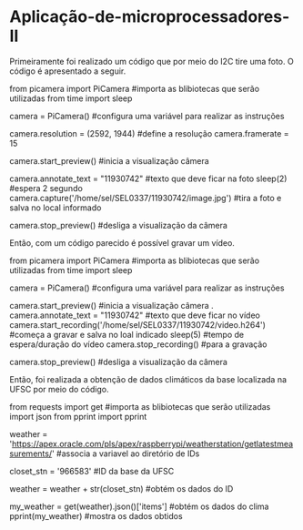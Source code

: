 # Aplicação-de-microprocessadores-II

Primeiramente foi realizado um código que por meio do I2C tire uma foto. O código é apresentado a seguir.

  from picamera import PiCamera                           #importa as blibiotecas que serão utilizadas
  from time import sleep                               

  camera = PiCamera()                                     #configura uma variável para realizar as instruções

  camera.resolution = (2592, 1944)                        #define a resolução
  camera.framerate = 15

  camera.start_preview()                                  #inicia a visualização câmera

  camera.annotate_text = "11930742"                       #texto que deve ficar na foto
  sleep(2)                                                #espera 2 segundo
  camera.capture('/home/sel/SEL0337/11930742/image.jpg')  #tira a foto e salva no local informado

  camera.stop_preview()                                   #desliga a visualização da câmera

Então, com um código parecido é possível gravar um vídeo.

  from picamera import PiCamera                                   #importa as blibiotecas que serão utilizadas
  from time import sleep

  camera = PiCamera()                                             #configura uma variável para realizar as instruções

  camera.start_preview()                                          #inicia a visualização câmera
.
  camera.annotate_text = "11930742"                               #texto que deve ficar no vídeo
  camera.start_recording('/home/sel/SEL0337/11930742/video.h264') #começa a gravar e salva no loal indicado
  sleep(5)                                                        #tempo de espera/duração do vídeo
  camera.stop_recording()                                         #para a gravação

  camera.stop_preview()                                           #desliga a visualização da câmera
  
Então, foi realizada a obtenção de dados climáticos da base localizada na UFSC por meio do código.

  from requests import get                                                                        #importa as blibiotecas que serão utilizadas
  import json
  from pprint import pprint
  
  weather = 'https://apex.oracle.com/pls/apex/raspberrypi/weatherstation/getlatestmeasurements/'  #associa a variavel ao diretório de IDs

  closet_stn = '966583'                                                                           #ID da base da UFSC

  weather = weather + str(closet_stn)                                                             #obtém os dados do ID

  my_weather = get(weather).json()['items']                                                       #obtém os dados do clima
  pprint(my_weather)                                                                              #mostra os dados obtidos

